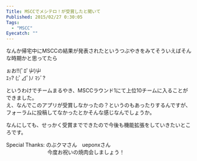 ```yaml
---
Title: MSCCでメシテロ！が受賞したと聞いて
Published: 2015/02/27 0:30:05
Tags:
  - "MSCC"
Eyecatch: ""
---
```

なんか帰宅中にMSCCの結果が発表されたというつぶやきをみてそういえばそんな時期かと思ってたら

<?# Twitter 570962583953416192 /?>

ぉお!!(ﾟﾛﾟ屮)屮  
ｴｯ? (;ﾟ⊿ﾟ)ﾉ ﾏｼﾞ?  

というわけでチームまるやき、MSCCラウンド1にて上位10チームに入ることができました。  
え、なんでこのアプリが受賞しなかったの？というのもあったりするんですが、フォーラムに投稿してなかったとかそんな感じなんでしょうか。  

なんにしても、せっかく受賞までできたので今後も機能拡張をしていきたいところです。  

Special Thanks: のぶクマさん　ueponxさん  
　　　　　　　　今度お祝いの焼肉会しましょう！
